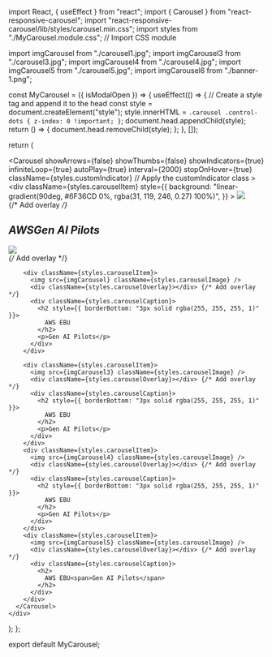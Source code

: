 import React, { useEffect } from "react";
import { Carousel } from "react-responsive-carousel";
import "react-responsive-carousel/lib/styles/carousel.min.css";
import styles from "./MyCarousel.module.css"; // Import CSS module

import imgCarousel from "./carousel1.jpg";
import imgCarousel3 from "./carousel3.jpg";
import imgCarousel4 from "./carousel4.jpg";
import imgCarousel5 from "./carousel5.jpg";
import imgCarousel6 from "./banner-1.png";

const MyCarousel = ({ isModalOpen }) => {
  useEffect(() => {
    // Create a style tag and append it to the head
    const style = document.createElement("style");
    style.innerHTML = `
      .carousel .control-dots {
        z-index: 0 !important;
      }
    `;
    document.head.appendChild(style);
    return () => {
      document.head.removeChild(style);
    };
  }, []);

  return (
    <div className={styles.carouselContainer}>
      <Carousel
        showArrows={false}
        showThumbs={false}
        showIndicators={true}
        infiniteLoop={true}
        autoPlay={true}
        interval={2000}
        stopOnHover={true}
        className={styles.customIndicator} // Apply the customIndicator class
      >
        <div
          className={styles.carouselItem}
          style={{
            background:
              "linear-gradient(90deg, #6F36CD 0%, rgba(31, 119, 246, 0.27) 100%)",
          }}
        >
          <img src={imgCarousel} className={styles.carouselImage} />
          <div className={styles.carouselOverlay}></div> {/* Add overlay */}
          <div className={styles.carouselCaption}>
            <h2>
              AWS<span>Gen AI Pilots</span>
            </h2>
          </div>
        </div>
        <div className={styles.carouselItem}>
          <img src={imgCarousel6} className={styles.carouselImage6} />
          <div className={styles.carouselOverlay6}></div> {/* Add overlay */}
        </div>

        <div className={styles.carouselItem}>
          <img src={imgCarousel} className={styles.carouselImage} />
          <div className={styles.carouselOverlay}></div> {/* Add overlay */}
          <div className={styles.carouselCaption}>
            <h2 style={{ borderBottom: "3px solid rgba(255, 255, 255, 1)" }}>
              AWS EBU
            </h2>
            <p>Gen AI Pilots</p>
          </div>
        </div>
        
        <div className={styles.carouselItem}>
          <img src={imgCarousel3} className={styles.carouselImage} />
          <div className={styles.carouselOverlay}></div> {/* Add overlay */}
          <div className={styles.carouselCaption}>
            <h2 style={{ borderBottom: "3px solid rgba(255, 255, 255, 1)" }}>
              AWS EBU
            </h2>
            <p>Gen AI Pilots</p>
          </div>
        </div>
        <div className={styles.carouselItem}>
          <img src={imgCarousel4} className={styles.carouselImage} />
          <div className={styles.carouselOverlay}></div> {/* Add overlay */}
          <div className={styles.carouselCaption}>
            <h2 style={{ borderBottom: "3px solid rgba(255, 255, 255, 1)" }}>
              AWS EBU
            </h2>
            <p>Gen AI Pilots</p>
          </div>
        </div>
        <div className={styles.carouselItem}>
          <img src={imgCarousel5} className={styles.carouselImage} />
          <div className={styles.carouselOverlay}></div> {/* Add overlay */}
          <div className={styles.carouselCaption}>
            <h2>
              AWS EBU<span>Gen AI Pilots</span>
            </h2>
          </div>
        </div>
      </Carousel>
    </div>
  );
};

export default MyCarousel;
